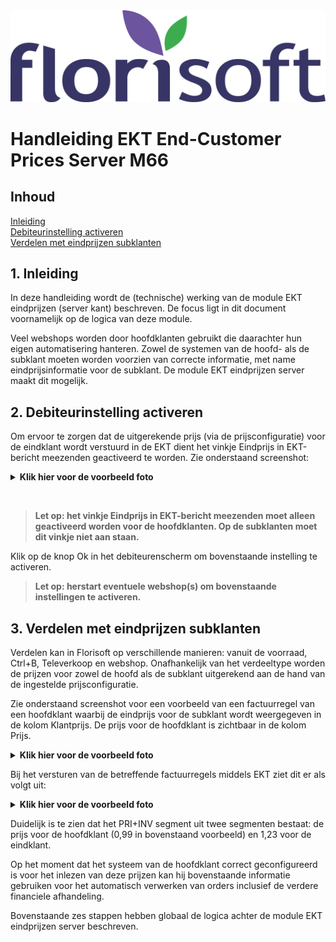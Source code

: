 <img src="../../fslogo.png"/>

# Handleiding EKT End-Customer Prices Server M66

## Inhoud
[Inleiding](#1-inleiding)  
[Debiteurinstelling activeren](#2-debiteurinstelling-activeren)  
[Verdelen met eindprijzen subklanten](#3-verdelen-met-eindprijzen-subklanten)  


## 1. Inleiding
In deze handleiding wordt de (technische) werking van de module EKT eindprijzen (server kant) beschreven. De focus ligt in dit document voornamelijk op de logica van deze module.

Veel webshops worden door hoofdklanten gebruikt die daarachter hun eigen automatisering hanteren. Zowel de systemen van de hoofd- als de subklant moeten worden voorzien van correcte informatie, met name eindprijsinformatie voor de subklant. De module EKT eindprijzen server maakt dit mogelijk.


## 2. Debiteurinstelling activeren
Om ervoor te zorgen dat de uitgerekende prijs (via de prijsconfiguratie) voor de eindklant wordt verstuurd in de EKT dient het vinkje Eindprijs in EKT-bericht meezenden geactiveerd te worden. Zie onderstaand screenshot:


<details><summary><b>Klik hier voor de voorbeeld foto</b></summary><img src=".mediaNL/foto1.png"></details>

&nbsp;

>**Let op: het vinkje Eindprijs in EKT-bericht meezenden moet alleen geactiveerd worden voor de hoofdklanten. Op de subklanten moet dit vinkje niet aan staan.**

Klik op de knop Ok in het debiteurenscherm om bovenstaande instelling te activeren.

>**Let op: herstart eventuele webshop(s) om bovenstaande instellingen te activeren.**

## 3. Verdelen met eindprijzen subklanten

Verdelen kan in Florisoft op verschillende manieren: vanuit de voorraad, Ctrl+B, Televerkoop en webshop. Onafhankelijk van het verdeeltype worden de prijzen voor zowel de hoofd als de subklant uitgerekend aan de hand van de ingestelde prijsconfiguratie.

Zie onderstaand screenshot voor een voorbeeld van een factuurregel van een hoofdklant waarbij de eindprijs voor de subklant wordt weergegeven in de kolom Klantprijs. De prijs voor de hoofdklant is zichtbaar in de kolom Prijs.

<details><summary><b>Klik hier voor de voorbeeld foto</b></summary><img src=".mediaNL/foto2.png"></details>

Bij het versturen van de betreffende factuurregels middels EKT ziet dit er als volgt uit:

<details><summary><b>Klik hier voor de voorbeeld foto</b></summary><img src=".mediaNL/foto3.png"></details>

Duidelijk is te zien dat het PRI+INV segment uit twee segmenten bestaat: de prijs voor de hoofdklant (0,99 in bovenstaand voorbeeld) en 1,23 voor de eindklant.

Op het moment dat het systeem van de hoofdklant correct geconfigureerd is voor het inlezen van deze prijzen kan hij bovenstaande informatie gebruiken voor het automatisch verwerken van orders inclusief de verdere financiele afhandeling.

Bovenstaande zes stappen hebben globaal de logica achter de module EKT eindprijzen server beschreven.
